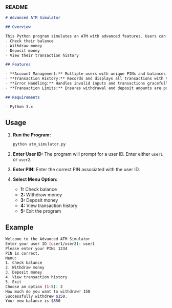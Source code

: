 ### README

```markdown
# Advanced ATM Simulator

## Overview

This Python program simulates an ATM with advanced features. Users can:
- Check their balance
- Withdraw money
- Deposit money
- View their transaction history

## Features

- **Account Management:** Multiple users with unique PINs and balances.
- **Transaction History:** Records and displays all transactions with timestamps.
- **Error Handling:** Handles invalid inputs and transactions gracefully.
- **Transaction Limits:** Ensures withdrawal and deposit amounts are positive and within balance constraints.

## Requirements

- Python 3.x
```
## Usage

1. **Run the Program:**
   ```bash
   python atm_simulator.py
   ```

2. **Enter User ID:**
   The program will prompt for a user ID. Enter either `user1` or `user2`.

3. **Enter PIN:**
   Enter the correct PIN associated with the user ID.

4. **Select Menu Option:**
   - **1:** Check balance
   - **2:** Withdraw money
   - **3:** Deposit money
   - **4:** View transaction history
   - **5:** Exit the program

## Example

```bash
Welcome to the Advanced ATM Simulator
Enter your user ID (user1/user2): user1
Please enter your PIN: 1234
PIN is correct.
Menu:
1. Check balance
2. Withdraw money
3. Deposit money
4. View transaction history
5. Exit
Choose an option (1-5): 2
How much do you want to withdraw? 150
Successfully withdrew $150.
Your new balance is $850
```

